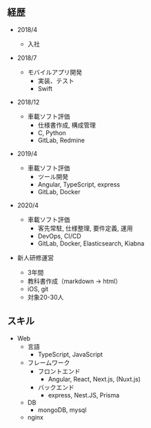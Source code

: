 ## 経歴

- 2018/4
  - 入社
- 2018/7
  - モバイルアプリ開発
    - 実装、テスト
    - Swift
- 2018/12
  - 車載ソフト評価
    - 仕様書作成, 構成管理
    - C, Python
    - GitLab, Redmine
- 2019/4
  - 車載ソフト評価
    - ツール開発
    - Angular, TypeScript, express
    - GitLab, Docker
- 2020/4
  - 車載ソフト評価
    - 客先常駐, 仕様整理, 要件定義, 運用
    - DevOps, CI/CD
    - GitLab, Docker, Elasticsearch, Kiabna


- 新人研修運営
  - 3年間
  - 教科書作成（markdown -> html）
  - iOS, git
  - 対象20-30人

## スキル

- Web
  - 言語
     - TypeScript, JavaScript
  - フレームワーク
    - フロントエンド
      - Angular, React, Next.js, (Nuxt.js)
    - バックエンド
      - express, Nest.JS, Prisma
  - DB
    - mongoDB, mysql
  - nginx
